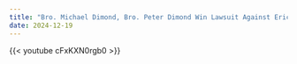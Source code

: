 ```yaml
---
title: "Bro. Michael Dimond, Bro. Peter Dimond Win Lawsuit Against Eric Hoyle"
date: 2024-12-19
---
```


{{< youtube cFxKXN0rgb0 >}}
